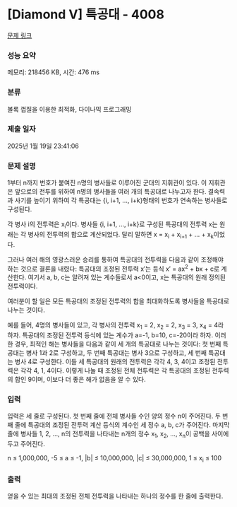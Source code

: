 # [Diamond V] 특공대 - 4008 

[문제 링크](https://www.acmicpc.net/problem/4008) 

### 성능 요약

메모리: 218456 KB, 시간: 476 ms

### 분류

볼록 껍질을 이용한 최적화, 다이나믹 프로그래밍

### 제출 일자

2025년 1월 19일 23:41:06

### 문제 설명

<p>1부터 n까지 번호가 붙여진 n명의 병사들로 이루어진 군대의 지휘관이 있다. 이 지휘관은 앞으로의 전투를 위하여 n명의 병사들을 여러 개의 특공대로 나누고자 한다. 결속력과 사기를 높이기 위하여 각 특공대는 {i, i+1, ..., i+k}형태의 번호가 연속하는 병사들로 구성된다. </p>

<p>각 병사 i의 전투력은 x<sub>i</sub>이다. 병사들 {i, i+1, ..., i+k}로 구성된 특공대의 전투력 x는 원래는 각 병사의 전투력의 합으로 계산되었다. 달리 말하면 x = x<sub>i</sub> + x<sub>i+1</sub> + ... + x<sub>k</sub>이었다.</p>

<p>그러나 여러 해의 영광스러운 승리를 통하여 특공대의 전투력을 다음과 같이 조정해야 하는 것으로 결론을 내렸다: 특공대의 조정된 전투력 x′는 등식 x′ = ax<sup>2</sup> + bx + c로 계산한다. 여기서 a, b, c는 알려져 있는 계수들로서 a<0이고, x는 특공대의 원래 정의된 전투력이다.</p>

<p>여러분이 할 일은 모든 특공대의 조정된 전투력의 합을 최대화하도록 병사들을 특공대로 나누는 것이다.</p>

<p>예를 들어, 4명의 병사들이 있고, 각 병사의 전투력 x<sub>1</sub> = 2, x<sub>2</sub> = 2, x<sub>3</sub> = 3, x<sub>4</sub> = 4라 하자. 특공대의 조정된 전투력 등식에 있는 계수가 a=-1, b=10, c=-20이라 하자. 이러한 경우, 최적인 해는 병사들을 다음과 같이 세 개의 특공대로 나누는 것이다: 첫 번째 특공대는 병사 1과 2로 구성하고, 두 번째 특공대는 병사 3으로 구성하고, 세 번째 특공대는 병사 4로 구성한다. 이들 세 특공대의 원래의 전투력은 각각 4, 3, 4이고 조정된 전투력은 각각 4, 1, 4이다. 이렇게 나눌 때 조정된 전체 전투력은 각 특공대의 조정된 전투력의 합인 9이며, 이보다 더 좋은 해가 없음을 알 수 있다.</p>

### 입력 

 <p>입력은 세 줄로 구성된다. 첫 번째 줄에 전체 병사들 수인 양의 정수 n이 주어진다. 두 번째 줄에 특공대의 조정된 전투력 계산 등식의 계수인 세 정수 a, b, c가 주어진다. 마지막 줄에 병사들 1, 2, ..., n의 전투력을 나타내는 n개의 정수 x<sub>1</sub>, x<sub>2</sub>, ..., x<sub>n</sub>이 공백을 사이에 두고 주어진다.</p>

<p>n ≤ 1,000,000, -5 ≤ a ≤ -1, |b| ≤ 10,000,000, |c| ≤ 30,000,000, 1 ≤ x<sub>i</sub> ≤ 100</p>

### 출력 

 <p>얻을 수 있는 최대의 조정된 전체 전투력을 나타내는 하나의 정수를 한 줄에 출력한다. </p>

